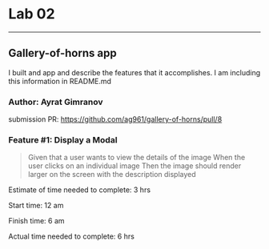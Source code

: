 # Lab 02

---------

## Gallery-of-horns app

I built and app and describe the features that it accomplishes. I am including this information in README.md

### Author: Ayrat Gimranov

submission PR: https://github.com/ag961/gallery-of-horns/pull/8

### Feature #1: Display a Modal

> Given that a user wants to view the details of the image
When the user clicks on an individual image
Then the image should render larger on the screen with the description displayed

Estimate of time needed to complete: 3 hrs

Start time: 12 am

Finish time: 6 am

Actual time needed to complete: 6 hrs
